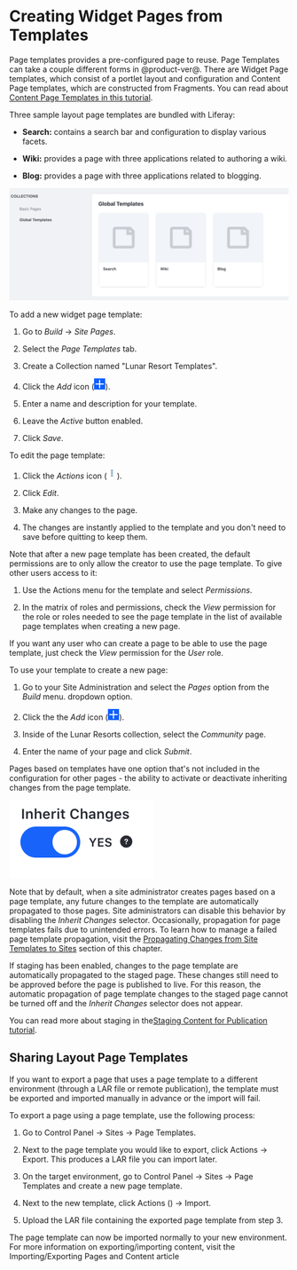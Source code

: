 # Creating Widget Pages from Templates

Page templates provides a pre-configured page to reuse. Page Templates can take a couple different forms in @product-ver@. There are Widget Page templates, which consist of a portlet layout and configuration and Content 
Page templates, which are constructed from Fragments. You can read about [Content Page Templates in this tutorial](/develop/tutorials/-/knowledge_base/7-1/building-content-page-templates).

Three sample layout page templates are bundled with Liferay:

- **Search:** contains a search bar and configuration to display various facets.
  
- **Wiki:** provides a page with three applications related to authoring a wiki.

- **Blog:** provides a page with three applications related to blogging.

![Figure 1: The Blog page template is already available for use along with the Search and Wiki page templates.](../../../../../../images/default-page-templates.png)

To add a new widget page template:

1.  Go to *Build* &rarr; *Site Pages*.

2.  Select the *Page Templates* tab.

3.  Create a Collection named "Lunar Resort Templates".

4.  Click the *Add* icon (![Add Page Template](../../../../../../images/icon-add.png)).

5.  Enter a name and description for your template.

6.  Leave the *Active* button enabled.

7.  Click *Save*.

To edit the page template:

1.  Click the *Actions* icon (![Actions](../../../../../../images/icon-actions.png)).

2.  Click *Edit*.

3.  Make any changes to the page.

4.  The changes are instantly applied to the template and you don't need to
    save before quitting to keep them.

Note that after a new page template has been created, the default permissions
are to only allow the creator to use the page template. To give other users
access to it:

1.  Use the Actions menu for the template and select *Permissions*.

2.  In the matrix of roles and permissions, check the *View* permission for the 
    role or roles needed to see the page template in the list of available page 
    templates when creating a new page.

If you want any user who can create a page to be able to use the page template, 
just check the *View* permission for the *User* role.

To use your template to create a new page:

1.  Go to your Site Administration and select the *Pages* option from the 
    *Build* menu. dropdown option.
    
2.  Click the the *Add* icon (![Add Page](../../../../../../images/icon-add.png)).

3.  Inside of the Lunar Resorts collection, select the *Community* page.

4.  Enter the name of your page and click *Submit*.

Pages based on templates have one option that's not included in the  configuration for other pages - the ability to activate or deactivate inheriting
changes from the page template.

![Figure X: You can choose whether or not to inherit changes made to the page template.](../../../../../../images/automatic-application-page-template-changes.png)

Note that by default, when a site administrator creates pages based on a page
template, any future changes to the template are automatically propagated to
those pages. Site administrators can disable this behavior by disabling the
*Inherit Changes* selector. Occasionally, propagation for page templates fails
due to unintended errors. To learn how to manage a failed page template
propagation, visit the
[Propagating Changes from Site Templates to Sites](/discover/portal/-/knowledge_base/7-1/building-sites-from-templates#propagating-changes-from-site-templates-to-sites)
section of this chapter.

If staging has been enabled, changes to the page template are automatically
propagated to the staged page. These changes still need to be approved before
the page is published to live. For this reason, the automatic propagation of
page template changes to the staged page cannot be turned off and the *Inherit
Changes* selector does not appear.

You can read more about staging in the[Staging Content for Publication tutorial](/discover/portal/-/knowledge_base/7-1/staging-content-for-publication).

## Sharing Layout Page Templates

If you want to export a page that uses a page template to a different 
environment (through a LAR file or remote publication), the template must be 
exported and imported manually in advance or the import will fail.

To export a page using a page template, use the following process:

1.  Go to Control Panel → Sites → Page Templates.

2.  Next to the page template you would like to export, click Actions → Export. 
    This produces a LAR file you can import later.

3.  On the target environment, go to Control Panel → Sites → Page Templates and 
    create a new page template.

4.  Next to the new template, click Actions () → Import.

5.  Upload the LAR file containing the exported page template from step 3.

The page template can now be imported normally to your new environment. For 
more information on exporting/importing content, visit the Importing/Exporting 
Pages and Content article

